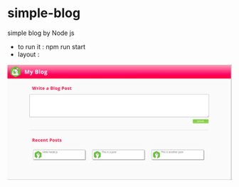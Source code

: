 # simple-blog
simple blog by Node js
- to run it : npm run start 
- layout :

![Screenshot](public/img/blogNodejs.png)
